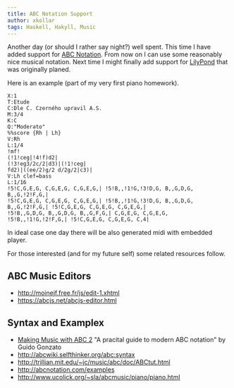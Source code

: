 ```yaml
---
title: ABC Notation Support
author: xkollar
tags: Haskell, Hakyll, Music
---
```

Another day (or should I rather say night?) well spent. This time I have added
support for [ABC Notation](https://en.wikipedia.org/wiki/ABC_notation). From
now on I can use some reasonably nice musical notation. Next time I might
finally add support for [LilyPond](http://lilypond.org/) that was originally
planed.

Here is an example (part of my very first piano homework).

~~~ {.abc-render}
X:1
T:Etude
C:Dle C. Czerného upravil A.S.
M:3/4
K:C
Q:"Moderato"
%%score {Rh | Lh}
V:Rh
L:1/4
!mf!
(!1!ceg|!4!f)d2|
(!3!eg3/2c/2|d3)|(!1!ceg|
fd2)|((ee/2)g/2 d/2g/2|c3)|
V:Lh clef=bass
L:1/16
!5!C,G,E,G, C,G,E,G, C,G,E,G,| !5!B,,!1!G,!3!D,G, B,,G,D,G, B,,G,!2!F,G,|
!5!C,G,E,G, C,G,E,G, C,G,E,G,| !5!B,,!1!G,!3!D,G, B,,G,D,G, B,,G,!2!F,G,| !5!C,G,E,G, C,G,E,G, C,G,E,G,|
!5!B,,G,D,G, B,,G,D,G, B,,G,F,G,| C,G,E,G, C,G,E,G, !5!B,,!1!G,!2!F,G,| !5!C,G,E,G, C,G,E,G, C,4|
~~~

In ideal case one day there will be also generated midi with embedded player.

For those interested (and for my future self) some related resources follow.

ABC Music Editors
-----------------

* <http://moinejf.free.fr/js/edit-1.xhtml>
* <https://abcjs.net/abcjs-editor.html>

Syntax and Examplex
-------------------

* [Making Music with ABC 2](http://abcplus.sourceforge.net/#ABCGuide) "A pracital guide to modern ABC notation" by Guido Gonzato
* <http://abcwiki.selfthinker.org/abc:syntax>
* <http://trillian.mit.edu/~jc/music/abc/doc/ABCtut.html>
* <http://abcnotation.com/examples>
* <http://www.ucolick.org/~sla/abcmusic/piano/piano.html>
